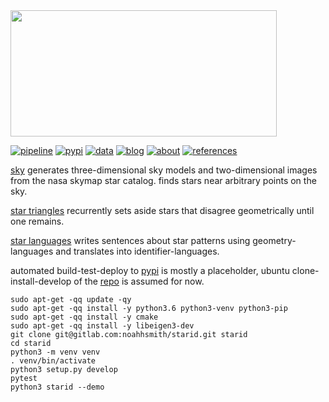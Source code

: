 <img src="https://gitlab.com/noahhsmith/starid/raw/master/docs/images/nouns%20and%20verbs%20level0.png" align="center" width="426" height="202"/>

[![pipeline](https://gitlab.com/noahhsmith/starid/badges/master/pipeline.svg)](https://gitlab.com/noahhsmith/starid/pipelines)
[![pypi](https://img.shields.io/badge/pypi-latest-brightgreen.svg)](https://pypi.org/project/starid/)
[![data](https://img.shields.io/badge/data-latest-brightgreen.svg)](https://gitlab.com/noahhsmith/starid/tree/master/data)
[![blog](https://img.shields.io/badge/blog-latest-brightgreen.svg)](https://gitlab.com/noahhsmith/starid/blob/master/docs/readme.md)
[![about](https://img.shields.io/badge/about-latest-brightgreen.svg)](https://gitlab.com/noahhsmith/starid/blob/master/docs/about.md)
[![references](https://img.shields.io/badge/references-latest-brightgreen.svg)](https://gitlab.com/noahhsmith/starid/blob/master/docs/references.md)

[sky](https://gitlab.com/noahhsmith/starid/blob/master/libstarid/sky.h) generates three-dimensional sky models and two-dimensional images from the nasa skymap star catalog. finds stars near arbitrary points on the sky.

[star triangles](https://gitlab.com/noahhsmith/starid/blob/master/libstarid/startriangles.h) recurrently sets aside stars that disagree geometrically until one remains.

[star languages](https://gitlab.com/noahhsmith/starid/blob/master/starid/starlanguages.py) writes sentences about star patterns using geometry-languages and translates into identifier-languages.

automated build-test-deploy to [pypi](https://pypi.org/project/starid) is mostly a placeholder, ubuntu clone-install-develop of the [repo](https://gitlab.com/noahhsmith/starid) is assumed for now.

    sudo apt-get -qq update -qy
    sudo apt-get -qq install -y python3.6 python3-venv python3-pip
    sudo apt-get -qq install -y cmake
    sudo apt-get -qq install -y libeigen3-dev
    git clone git@gitlab.com:noahhsmith/starid.git starid
    cd starid
    python3 -m venv venv
    . venv/bin/activate
    python3 setup.py develop
    pytest
    python3 starid --demo
